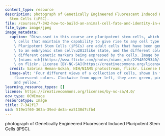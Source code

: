 ```yaml
---
content_type: resource
description: photograph of Genetically Engineered Fluorescent Induced Pluripotent
  Stem Cells (iPSC).
file: /courses/7-342-how-to-build-an-animal-cell-fate-and-identity-in-development-and-disease-fall-2017/519e1f60363a39edde3aea5130d7cfb4_7-342f17.jpg
file_type: image/jpeg
image_metadata:
  caption: "Discussed in this course are pluripotent stem cells, which are undifferentiated\
    \ cells that maintain the capability to give rise to any cell type. These Induced\
    \ Pluripotent Stem Cells (iPSCs) are adult cells that have been genetically reprogrammed\
    \ to an embryonic stem cell\u2013like state, and the different colors indicate\
    \ different genetic markers being expressed by the cells. Image by Sabrina Heman-Ackah,\
    \ [niams nih](https://www.flickr.com/photos/niams_nih/22948929340/in/photostream/)\
    \ on flickr. License [BY-NC-SA](https://creativecommons.org/licenses/by-nc-sa/2.0/)."
  credit: Sabrina Heman-Ackah, NIH/NIAMS photostream, flickr. License BY-NC-SA.
  image-alt: 'Four different views of a collection of cells, shown in four different
    fluorescent colors. Clockwise from upper left, they are: green, pink, purple,
    and yellow.'
learning_resource_types: []
license: https://creativecommons.org/licenses/by-nc-sa/4.0/
ocw_type: OCWImage
resourcetype: Image
title: 7-342f17
uid: 519e1f60-363a-39ed-de3a-ea5130d7cfb4
---
```

photograph of Genetically Engineered Fluorescent Induced Pluripotent Stem Cells (iPSC).
